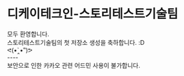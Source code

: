 # 디케이테크인-스토리테스트기술팀
모두 환영합니다.
<br>스토리테스트기술팀의 첫 저장소 생성을 축하합니다. :D
<br>ᕙ(•̀‸•́‶)ᕗ
<br> ----
<br> 보안으로 인한 카카오 관련 어드민 사용이 불가합니다.
